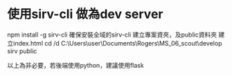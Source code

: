 # 使用sirv-cli 做為dev server

npm install -g sirv-cli  確保安裝全域的sirv-cli
建立專案資夾，及public資料夾
建立index.html
cd /d C:\Users\user\Documents\Rogers\MS_06_scout\develop
sirv public


以上為非必要，若後端使用python，建議使用flask